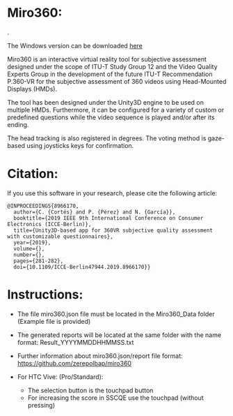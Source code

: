 # Miro360:
.

The Windows version can be downloaded [here](https://drive.upm.es/index.php/s/l7bEnAcoC5lxvvo)


Miro360 is an interactive virtual reality tool for subjective assessment designed under the scope of ITU-T Study Group 12 and the Video Quality Experts Group in the development of the future ITU-T Recommendation P.360-VR for the subjective assessment of 360 videos using Head-Mounted Displays (HMDs).

The tool has been designed under the Unity3D engine to be used on multiple HMDs. Furthermore, it can be configured for a variety of custom or predefined questions while the video sequence is played and/or after its ending. 

The head tracking is also registered in degrees. The voting method is gaze-based using joysticks keys for confirmation.

# Citation:
If you use this software in your research, please cite the 
following article:
```
@INPROCEEDINGS{8966170,
  author={C. {Cortés} and P. {Pérez} and N. {García}},
  booktitle={2019 IEEE 9th International Conference on Consumer Electronics (ICCE-Berlin)}, 
  title={Unity3D-based app for 360VR subjective quality assessment with customizable questionnaires}, 
  year={2019},
  volume={},
  number={},
  pages={281-282},
  doi={10.1109/ICCE-Berlin47944.2019.8966170}}
```

# Instructions:
  - The file miro360.json file must be located in the Miro360_Data folder (Example file is provided)

  - The generated reports will be located at the same folder with the name format: Result_YYYYMMDDHHMMSS.txt

  - Further information about miro360.json/report file format: https://github.com/zerepolbap/miro360


  - For HTC Vive: (Pro/Standard): 
    - The selection button is the touchpad button
    - For increasing the score in SSCQE use the touchpad (without pressing)

